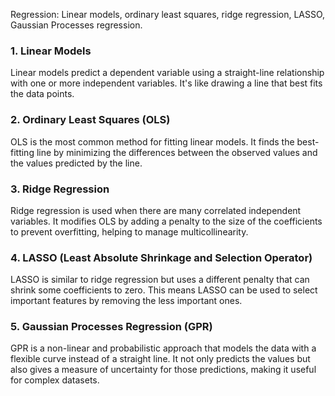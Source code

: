 Regression: Linear models, ordinary least squares, ridge regression, LASSO, Gaussian
Processes regression.

### 1. Linear Models
Linear models predict a dependent variable using a straight-line relationship with one or more independent variables. It's like drawing a line that best fits the data points.

### 2. Ordinary Least Squares (OLS)
OLS is the most common method for fitting linear models. It finds the best-fitting line by minimizing the differences between the observed values and the values predicted by the line.

### 3. Ridge Regression
Ridge regression is used when there are many correlated independent variables. It modifies OLS by adding a penalty to the size of the coefficients to prevent overfitting, helping to manage multicollinearity.

### 4. LASSO (Least Absolute Shrinkage and Selection Operator)
LASSO is similar to ridge regression but uses a different penalty that can shrink some coefficients to zero. This means LASSO can be used to select important features by removing the less important ones.

### 5. Gaussian Processes Regression (GPR)
GPR is a non-linear and probabilistic approach that models the data with a flexible curve instead of a straight line. It not only predicts the values but also gives a measure of uncertainty for those predictions, making it useful for complex datasets.